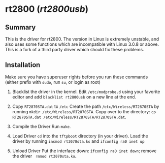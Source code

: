 # rt2800 (*rt2800usb*)
## Summary
This is the driver for rt2800. The version in Linux is extremely unstable, and also uses some functions which are incompatible with Linux 3.0.8 or above. This is a fork of a third party driver which should fix these problems.
## Installation
Make sure you have superuser rights before you run these commands (either prefix with `sudo`, run `su`, or login as root)
1. Blacklist the driver in the kernel.
    Edit `/etc/modprobe.d` using your favorite editor and add `blacklist rt2800usb` on a new line at the end.

2. Copy `RT2870STA.dat` to `/etc`
    Create the path `/etc/Wireless/RT2870STA` by running `mkdir /etc/Wireless/RT2870STA`.
    Copy over to the directory: `cp RT2870STA.dat /etc/Wireless/RT2870STA/RT2870STA.dat`.

3. Compile the Driver
    Run `make`.

4. Load Driver
    `cd` into the `tftpboot` directory (in your driver). Load the driver by running `insmod rt3070sta.ko` and `ifconfig ra0 inet up`

5. Unload Driver
    Put the interface down: `ifconfig ra0 inet down`; remove the driver ` rmmod rt3070sta.ko`.

